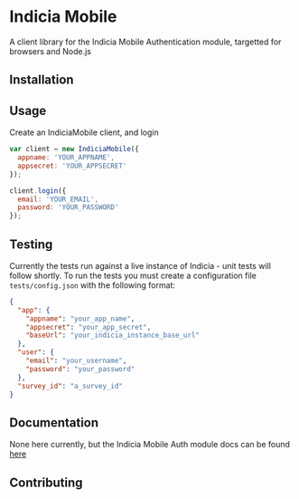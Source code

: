 # Indicia Mobile

A client library for the Indicia Mobile Authentication module, targetted for
browsers and Node.js

## Installation

## Usage

Create an IndiciaMobile client, and login

```js
var client = new IndiciaMobile({
  appname: 'YOUR_APPNAME',
  appsecret: 'YOUR_APPSECRET'
});

client.login({
  email: 'YOUR_EMAIL',
  password: 'YOUR_PASSWORD'
});

```
## Testing

Currently the tests run against a live instance of Indicia - unit tests will follow shortly. To run the tests you must create a configuration file `tests/config.json` with the following format:
```json
{
  "app": {
    "appname": "your_app_name",
    "appsecret": "your_app_secret",
    "baseUrl": "your_indicia_instance_base_url"
  },
  "user": {
    "email": "your_username",
    "password": "your_password"
  },
  "survey_id": "a_survey_id"
}

```

## Documentation

None here currently, but the Indicia Mobile Auth module docs can be found [here](https://github.com/Indicia-Team/indicia-docs/tree/master/site-building/iform/modules/mobile-auth)

## Contributing
